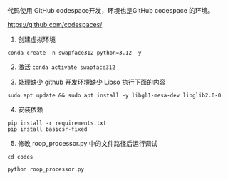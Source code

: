 
代码使用 GitHub codespace开发，环境也是GitHub codespace 的环境。  

https://github.com/codespaces/  

1. 创建虚拟环境

`conda create -n swapface312 python=3.12 -y`

2. 激活
`conda activate swapface312`

3. 处理缺少  github 开发环境缺少 Libso 执行下面的内容  

`sudo apt update && sudo apt install -y libgl1-mesa-dev libglib2.0-0`

4. 安装依赖

`pip install -r requirements.txt`  
`pip install basicsr-fixed`

5. 修改 roop_processor.py 中的文件路径后运行调试

`cd codes `  

`python roop_processor.py `
